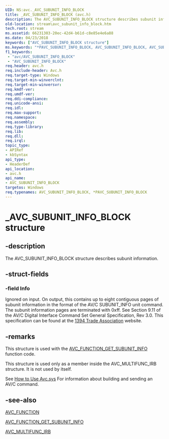 ```yaml
---
UID: NS:avc._AVC_SUBUNIT_INFO_BLOCK
title: _AVC_SUBUNIT_INFO_BLOCK (avc.h)
description: The AVC_SUBUNIT_INFO_BLOCK structure describes subunit information.
old-location: stream\avc_subunit_info_block.htm
tech.root: stream
ms.assetid: 66231303-20ec-42d4-b61d-c8e85e4e6a88
ms.date: 04/23/2018
keywords: ["AVC_SUBUNIT_INFO_BLOCK structure"]
ms.keywords: "*PAVC_SUBUNIT_INFO_BLOCK, AVC_SUBUNIT_INFO_BLOCK, AVC_SUBUNIT_INFO_BLOCK structure [Streaming Media Devices], PAVC_SUBUNIT_INFO_BLOCK, PAVC_SUBUNIT_INFO_BLOCK structure pointer [Streaming Media Devices], _AVC_SUBUNIT_INFO_BLOCK, avc/AVC_SUBUNIT_INFO_BLOCK, avc/PAVC_SUBUNIT_INFO_BLOCK, avcref_d8151f14-0fc4-4be5-b815-d94dc77165db.xml, stream.avc_subunit_info_block"
f1_keywords:
 - "avc/AVC_SUBUNIT_INFO_BLOCK"
 - "AVC_SUBUNIT_INFO_BLOCK"
req.header: avc.h
req.include-header: Avc.h
req.target-type: Windows
req.target-min-winverclnt: 
req.target-min-winversvr: 
req.kmdf-ver: 
req.umdf-ver: 
req.ddi-compliance: 
req.unicode-ansi: 
req.idl: 
req.max-support: 
req.namespace: 
req.assembly: 
req.type-library: 
req.lib: 
req.dll: 
req.irql: 
topic_type:
- APIRef
- kbSyntax
api_type:
- HeaderDef
api_location:
- avc.h
api_name:
- AVC_SUBUNIT_INFO_BLOCK
targetos: Windows
req.typenames: AVC_SUBUNIT_INFO_BLOCK, *PAVC_SUBUNIT_INFO_BLOCK
---
```


# _AVC_SUBUNIT_INFO_BLOCK structure


## -description


The AVC_SUBUNIT_INFO_BLOCK structure describes subunit information.


## -struct-fields




### -field Info

Ignored on input. On output, this contains up to eight contiguous pages of subunit information in the format of the AV/C SUBUNIT_INFO unit command. The subunit information pages are terminated with 0xff. See Section 9.11 of the AV/C Digital Interface Command Set General Specification, Rev 3.0. This specification can be found at the <a href="https://go.microsoft.com/fwlink/p/?linkid=8728">1394 Trade Association</a> website.


## -remarks



This structure is used with the <a href="https://docs.microsoft.com/windows-hardware/drivers/stream/avc-function-get-subunit-info">AVC_FUNCTION_GET_SUBUNIT_INFO</a> function code.

This structure is used only as a member inside the AVC_MULTIFUNC_IRB structure. It is not used by itself.

See <a href="https://docs.microsoft.com/windows-hardware/drivers/stream/using-avc-sys">How to Use Avc.sys</a> For information about building and sending an AV/C command.




## -see-also




<a href="https://docs.microsoft.com/windows-hardware/drivers/ddi/avc/ne-avc-_tagavc_function">AVC_FUNCTION</a>



<a href="https://docs.microsoft.com/windows-hardware/drivers/stream/avc-function-get-subunit-info">AVC_FUNCTION_GET_SUBUNIT_INFO</a>



<a href="https://docs.microsoft.com/windows-hardware/drivers/ddi/avc/ns-avc-_avc_multifunc_irb">AVC_MULTIFUNC_IRB</a>
 

 


